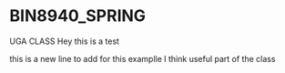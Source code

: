 # BIN8940_SPRING
UGA CLASS
Hey this is a test

this is a new line to add for this examplle
I think useful part of the class
